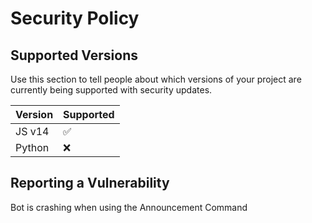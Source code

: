 # Security Policy

## Supported Versions

Use this section to tell people about which versions of your project are
currently being supported with security updates.

| Version | Supported          |
| ------- | ------------------ |
| JS v14  | :white_check_mark: |
| Python  | :x:                |

## Reporting a Vulnerability

Bot is crashing when using the Announcement Command
